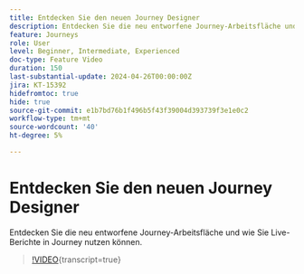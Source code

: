 ```yaml
---
title: Entdecken Sie den neuen Journey Designer
description: Entdecken Sie die neu entworfene Journey-Arbeitsfläche und wie Sie Live-Berichte in Journey nutzen können.
feature: Journeys
role: User
level: Beginner, Intermediate, Experienced
doc-type: Feature Video
duration: 150
last-substantial-update: 2024-04-26T00:00:00Z
jira: KT-15392
hidefromtoc: true
hide: true
source-git-commit: e1b7bd76b1f496b5f43f39004d393739f3e1e0c2
workflow-type: tm+mt
source-wordcount: '40'
ht-degree: 5%

---
```



# Entdecken Sie den neuen Journey Designer

Entdecken Sie die neu entworfene Journey-Arbeitsfläche und wie Sie Live-Berichte in Journey nutzen können.

>[!VIDEO](https://video.tv.adobe.com/v/3428767/?learn=on){transcript=true}
